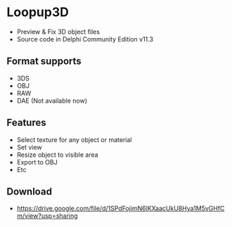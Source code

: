 # Loopup3D
- Preview &amp; Fix 3D object files
- Source code in Delphi Community Edition v11.3

## Format supports
- 3DS
- OBJ
- RAW
- DAE (Not available now)

## Features
- Select texture for any object or material
- Set view
- Resize object to visible area
- Export to OBJ
- Etc

## Download
- https://drive.google.com/file/d/1SPdFojimN6lKXaacUkU8Hya1M5vGHfCm/view?usp=sharing
